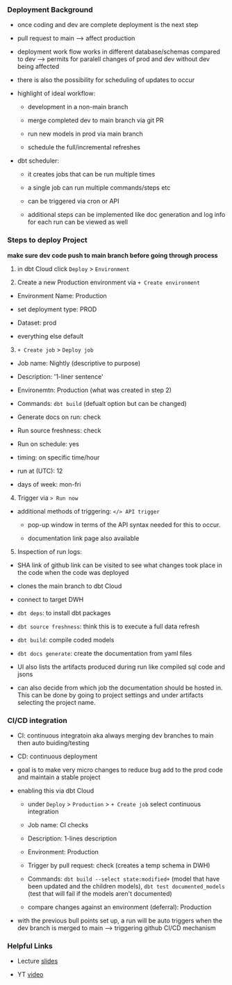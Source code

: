 ### Deployment Background

* once coding and dev are complete deployment is the next step

* pull request to main --> affect production

* deployment work flow works in different database/schemas compared to dev --> permits for paralell changes of prod and dev without dev being affected

* there is also the possibility for scheduling of updates to occur

* highlight of ideal workflow:

  - development in a non-main branch

  - merge completed dev to main branch via git PR

  - run new models in prod via main branch

  - schedule the full/incremental refreshes

* dbt scheduler:

  - it creates jobs that can be run multiple times

  - a single job can run multiple commands/steps etc

  - can be triggered via cron or API

  - additional steps can be implemented like doc generation and log info for each run can be viewed as well

### Steps to deploy Project

**make sure dev code push to main branch before going through process**

1. in dbt Cloud click `Deploy` > `Environment`

2. Create a new Production environment via `+ Create environment`

  - Environment Name: Production

  - set deployment type: PROD

  - Dataset: prod

  - everything else default

3. `+ Create job` > `Deploy job`

  - Job name: Nightly (descriptive to purpose)

  - Description: '1-liner sentence'

  - Environemtn: Production (what was created in step 2)

  - Commands: `dbt build` (defualt option but can be changed)

  - Generate docs on run: check

  - Run source freshness: check

  - Run on schedule: yes

  - timing: on specific time/hour

  - run at (UTC): 12

  - days of week: mon-fri

4. Trigger via `> Run now`

* additional methods of triggering: `</> API trigger`

  - pop-up window in terms of the API syntax needed for this to occur.

  - documentation link page also available

5. Inspection of run logs:

  - SHA link of github link can be visited to see what changes took place in the code when the code was deployed

  - clones the main branch to dbt Cloud

  - connect to target DWH

  - `dbt deps`: to install dbt packages

  - `dbt source freshness`: think this is to execute a full data refresh

  - `dbt build`: compile coded models

  - `dbt docs generate`: create the documentation from yaml files

  - UI also lists the artifacts produced during run like compiled sql code and jsons

  - can also decide from which job the documentation should be hosted in. This can be done by going to project settings and under artifacts selecting the project name.

### CI/CD integration

* CI: continuous integratoin aka always merging dev branches to main then auto buiding/testing

* CD: continuous deployment

* goal is to make very micro changes to reduce bug add to the prod code and maintain a stable project

* enabling this via dbt Cloud

  - under `Deploy` > `Production` > `+ Create job` select continuous integration

  - Job name: CI checks

  - Description: 1-lines description

  - Environment: Production

  - Trigger by pull request: check (creates a temp schema in DWH)

  - Commands: `dbt build --select state:modified+` (model that have been updated and the children models), `dbt test documented_models` (test that will fail if the models aren't documented)

  - compare changes against an environment (deferral): Production

- with the previous bull points set up, a run will be auto triggers when the dev branch is merged to main --> triggering github CI/CD mechanism

### Helpful Links

* Lecture [slides](https://docs.google.com/presentation/d/1xSll_jv0T8JF4rYZvLHfkJXYqUjPtThA/edit#slide=id.p1)

* YT [video](https://www.youtube.com/watch?v=V2m5C0n8Gro&list=PLaNLNpjZpzwgneiI-Gl8df8GCsPYp_6Bs&index=7)
